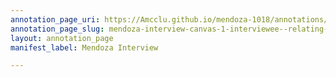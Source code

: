 ```yaml
---
annotation_page_uri: https://Amcclu.github.io/mendoza-1018/annotations/mendoza-interview-canvas-1-interviewee--relating-firsthand-experience--slow-for-emphasis--consideration.json
annotation_page_slug: mendoza-interview-canvas-1-interviewee--relating-firsthand-experience--slow-for-emphasis--consideration
layout: annotation_page
manifest_label: Mendoza Interview

---
```


